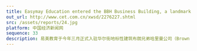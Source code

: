 ```yaml
---
title: Easymay Education entered the BBH Business Building, a landmark building on Wall Street
out_url: http://www.cet.com.cn/xwsd/2276227.shtml
src: /assets/reports/24.jpg
platform: 中国经济新闻网
sequence: 33
description: 易美教育于今年三月正式入驻华尔街地标性建筑布朗兄弟哈里曼公司（Brown Brothers Harriman & Co）位于华尔街的总部大楼，成为唯一一家入驻BBH办公大楼并由华人创办的国际教育企业。
---
```


